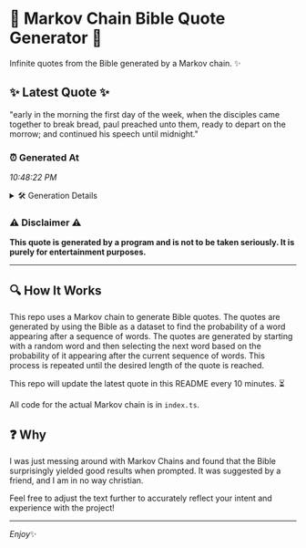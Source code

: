 # 📖 Markov Chain Bible Quote Generator 📖

Infinite quotes from the Bible generated by a Markov chain. ✨

## ✨ Latest Quote ✨
"early in the morning the first day of the week, when the disciples came together to break bread, paul preached unto them, ready to depart on the morrow; and continued his speech until midnight."

### ⏰ Generated At
*10:48:22 PM*

<details>
    <summary>🛠️ Generation Details</summary>
    <p>
        <strong>🌱 Seed:</strong> early<br>
        <strong>🔄 Iterations:</strong> 33<br>
        <strong>📜 Context History:</strong><br>[ early ]: in<br>[ early, in ]: the<br>[ early, in, the ]: morning<br>[ early, in, the, morning ]: the<br>[ early, in, the, morning, the ]: first<br>[ early, in, the, morning, the, first ]: day<br>[ in, the, morning, the, first, day ]: of<br>[ the, morning, the, first, day, of ]: the<br>[ morning, the, first, day, of, the ]: week,<br>[ the, first, day, of, the, week, ]: when<br>[ first, day, of, the, week,, when ]: the<br>[ day, of, the, week,, when, the ]: disciples<br>[ of, the, week,, when, the, disciples ]: came<br>[ the, week,, when, the, disciples, came ]: together<br>[ week,, when, the, disciples, came, together ]: to<br>[ when, the, disciples, came, together, to ]: break<br>[ the, disciples, came, together, to, break ]: bread,<br>[ disciples, came, together, to, break, bread, ]: paul<br>[ came, together, to, break, bread,, paul ]: preached<br>[ together, to, break, bread,, paul, preached ]: unto<br>[ to, break, bread,, paul, preached, unto ]: them,<br>[ break, bread,, paul, preached, unto, them, ]: ready<br>[ bread,, paul, preached, unto, them,, ready ]: to<br>[ paul, preached, unto, them,, ready, to ]: depart<br>[ preached, unto, them,, ready, to, depart ]: on<br>[ unto, them,, ready, to, depart, on ]: the<br>[ them,, ready, to, depart, on, the ]: morrow;<br>[ ready, to, depart, on, the, morrow; ]: and<br>[ to, depart, on, the, morrow;, and ]: continued<br>[ depart, on, the, morrow;, and, continued ]: his<br>[ on, the, morrow;, and, continued, his ]: speech<br>[ the, morrow;, and, continued, his, speech ]: until<br>[ morrow;, and, continued, his, speech, until ]: midnight.<br>
    </p>
</details>

### ⚠️ Disclaimer ⚠️
**This quote is generated by a program and is not to be taken seriously. It is purely for entertainment purposes.**

---

## 🔍 How It Works

This repo uses a Markov chain to generate Bible quotes. The quotes are generated by using the Bible as a dataset to find the probability of a word appearing after a sequence of words. The quotes are generated by starting with a random word and then selecting the next word based on the probability of it appearing after the current sequence of words. This process is repeated until the desired length of the quote is reached.

This repo will update the latest quote in this README every 10 minutes. ⏳

All code for the actual Markov chain is in `index.ts`.

## ❓ Why

I was just messing around with Markov Chains and found that the Bible surprisingly yielded good results when prompted. 
It was suggested by a friend, and I am in no way christian.

Feel free to adjust the text further to accurately reflect your intent and experience with the project!

---

*Enjoy*✨
